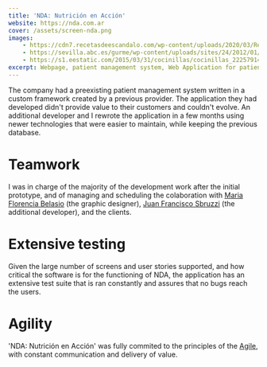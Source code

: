 ```yaml
---
title: 'NDA: Nutrición en Acción'
website: https://nda.com.ar
cover: /assets/screen-nda.png
images:
    - https://cdn7.recetasdeescandalo.com/wp-content/uploads/2020/03/Recetas-de-cuarentena-para-comer-bien-durante-el-confinamiento.jpg
    - https://sevilla.abc.es/gurme/wp-content/uploads/sites/24/2012/01/comida-rapida-casera.jpg
    - https://s1.eestatic.com/2015/03/31/cocinillas/cocinillas_22257914_116018277_1706x960.jpg
excerpt: Webpage, patient management system, Web Application for patients
---
```

The company had a preexisting patient management system written in a custom framework created by a previous provider. The application they had developed didn't provide value to their customers and couldn't evolve. An additional developer and I rewrote the application in a few months using newer technologies that were easier to maintain, while keeping the previous database. 

# Teamwork
I was in charge of the majority of the development work after the initial prototype, and of managing and scheduling the colaboration with [Maria Florencia Belasio](https://www.behance.net/mflorbelasio) (the graphic designer), [Juan Francisco Sbruzzi](https://www.linkedin.com/in/juan-francisco-sbruzzi-trq/) (the additional developer), and the clients.

# Extensive testing
Given the large number of screens and user stories supported, and how critical the software is for the functioning of NDA, the application has an extensive test suite that is ran constantly and assures that no bugs reach the users.

# Agility
'NDA: Nutrición en Acción' was fully commited to the principles of the [Agile](https://agilemanifesto.org/), with constant communication and delivery of value.
